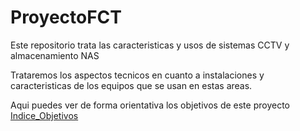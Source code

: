 # ProyectoFCT

Este repositorio trata las caracteristicas y usos de sistemas CCTV y almacenamiento NAS

Trataremos los aspectos tecnicos en cuanto a instalaciones y caracteristicas de los equipos que se usan en estas areas.

Aqui puedes ver de forma orientativa los objetivos de este proyecto [Indice_Objetivos](/Objetivos.md)
